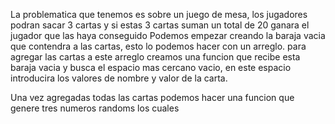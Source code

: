 La problematica que tenemos es sobre un juego de mesa, los jugadores podran 
sacar 3 cartas y si estas 3 cartas suman un total de 20 ganara el jugador que las haya conseguido
Podemos empezar creando la baraja vacia que contendra a las cartas, esto lo podemos hacer con un arreglo.
para agregar las cartas a este arreglo creamos una funcion que recibe esta baraja vacia y busca el espacio
mas cercano vacio, en este espacio introducira los valores de nombre y valor de la carta.

Una vez agregadas todas las cartas podemos hacer una funcion que genere tres numeros randoms los cuales 

